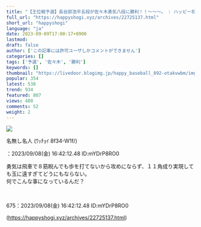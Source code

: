 ```yaml
---
title: "【王位戦予選】長谷部浩平五段が佐々木勇気八段に勝利！！～～～。 : ハッピー将棋タイムズ"
full_url: "https://happyshogi.xyz/archives/22725137.html"
short_url: "happyshogi"
language: "ja"
date: 2023-09-09T17:00:17+0900
lastmod: 
draft: false
author: ['この記事には許可ユーザしかコメントができません']
categories: []
tags: ['予選', '佐々木', '勝利']
keywords: []
thumbnail: "https://livedoor.blogimg.jp/happy_baseball_892-otakvwbm/imgs/6/7/679ab061-s.jpg"
popular: 354
latest: 538
trend: 934
featured: 807
views: 480
comments: 52
weight: 2
---
```


![](https://livedoor.blogimg.jp/happy_baseball_892-otakvwbm/imgs/6/7/679ab061-s.jpg)

<div><p id='resuname675'>名無し名人 (ﾜｯﾁｮｲ 8f34-W1f/) </p>：2023/09/08(金) 16:42:12.48 ID:mYDrP8RO0<p id='surebody675' class='surebody_mYDrP8RO0' name='surebodymain'>勇気は飛車で８筋睨んでも歩を打てないから攻めにならず、１１角成り実現しても玉に遠すぎてどうにもならない。 <br> 何でこんな事になっているんだ？ </p><br><p>675：2023/09/08(金) 16:42:12.48 ID:mYDrP8RO0</p></div>

(https://happyshogi.xyz/archives/22725137.html)

